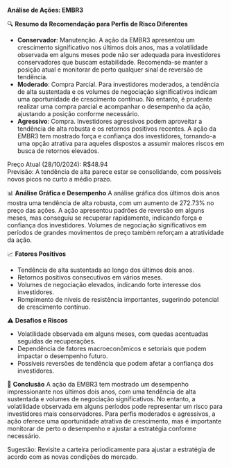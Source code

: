 **Análise de Ações: EMBR3**

🔍 **Resumo da Recomendação para Perfis de Risco Diferentes**
- **Conservador**: Manutenção. A ação da EMBR3 apresentou um crescimento significativo nos últimos dois anos, mas a volatilidade observada em alguns meses pode não ser adequada para investidores conservadores que buscam estabilidade. Recomenda-se manter a posição atual e monitorar de perto qualquer sinal de reversão de tendência.
- **Moderado**: Compra Parcial. Para investidores moderados, a tendência de alta sustentada e os volumes de negociação significativos indicam uma oportunidade de crescimento contínuo. No entanto, é prudente realizar uma compra parcial e acompanhar o desempenho da ação, ajustando a posição conforme necessário.
- **Agressivo**: Compra. Investidores agressivos podem aproveitar a tendência de alta robusta e os retornos positivos recentes. A ação da EMBR3 tem mostrado força e confiança dos investidores, tornando-a uma opção atrativa para aqueles dispostos a assumir maiores riscos em busca de retornos elevados.

Preço Atual (28/10/2024): R$48.94  
Previsão: A tendência de alta parece estar se consolidando, com possíveis novos picos no curto a médio prazo.

📊 **Análise Gráfica e Desempenho**
A análise gráfica dos últimos dois anos mostra uma tendência de alta robusta, com um aumento de 272.73% no preço das ações. A ação apresentou padrões de reversão em alguns meses, mas conseguiu se recuperar rapidamente, indicando força e confiança dos investidores. Volumes de negociação significativos em períodos de grandes movimentos de preço também reforçam a atratividade da ação.

📈 **Fatores Positivos**
- Tendência de alta sustentada ao longo dos últimos dois anos.
- Retornos positivos consecutivos em vários meses.
- Volumes de negociação elevados, indicando forte interesse dos investidores.
- Rompimento de níveis de resistência importantes, sugerindo potencial de crescimento contínuo.

⚠️ **Desafios e Riscos**
- Volatilidade observada em alguns meses, com quedas acentuadas seguidas de recuperações.
- Dependência de fatores macroeconômicos e setoriais que podem impactar o desempenho futuro.
- Possíveis reversões de tendência que podem afetar a confiança dos investidores.

📌 **Conclusão**
A ação da EMBR3 tem mostrado um desempenho impressionante nos últimos dois anos, com uma tendência de alta sustentada e volumes de negociação significativos. No entanto, a volatilidade observada em alguns períodos pode representar um risco para investidores mais conservadores. Para perfis moderados e agressivos, a ação oferece uma oportunidade atrativa de crescimento, mas é importante monitorar de perto o desempenho e ajustar a estratégia conforme necessário.

Sugestão: Revisite a carteira periodicamente para ajustar a estratégia de acordo com as novas condições do mercado.